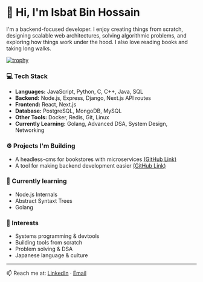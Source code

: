 # 👋 Hi, I'm Isbat Bin Hossain

I'm a backend-focused developer. I enjoy creating things from scratch, designing scalable web architectures, solving algorithmic problems, and exploring how things work under the hood. I also love reading books and taking long walks.

[![trophy](https://github-profile-trophy.vercel.app/?username=IsbatBInHossain&title=MultiLanguage,Commits,Repositories,PullRequest)](https://github.com/ryo-ma/github-profile-trophy)

### 💻 Tech Stack

- **Languages:** JavaScript, Python, C, C++, Java, SQL  
- **Backend:** Node.js, Express, Django, Next.js API routes  
- **Frontend:** React, Next.js  
- **Database:** PostgreSQL, MongoDB, MySQL  
- **Other Tools:** Docker, Redis, Git, Linux  
- **Currently Learning:** Golang, Advanced DSA, System Design, Networking

### ⚙️ Projects I'm Building

- A headless-cms for bookstores with microservices [(GitHub Link)](https://github.com/IsbatBInHossain/bookstore-cms)
- A tool for making backend development easier [(GitHub Link)](https://github.com/IsbatBInHossain/create-x-lite)

### 🎯 Currently learning
- Node.js Internals
- Abstract Syntaxt Trees
- Golang

### 🧠 Interests

- Systems programming & devtools  
- Building tools from scratch  
- Problem solving & DSA  
- Japanese language & culture

---

📫 Reach me at: [LinkedIn](https://www.linkedin.com/in/isbat-bin-hossain/) · [Email](mailto:isbatbinhossain@gmail.com)
